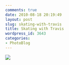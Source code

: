```yaml
---
comments: true
date: 2010-08-18 20:19:49
layout: post
slug: skating-with-travis
title: Skating with Travis
wordpress_id: 3643
categories:
- PhotoBlog
---
```


![](http://ryanfitzer.com/main/wp-content/uploads/2010/08/photo9-950x709.jpg)
